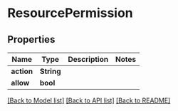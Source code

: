 # ResourcePermission

## Properties

Name | Type | Description | Notes
------------ | ------------- | ------------- | -------------
**action** | **String** |  | 
**allow** | **bool** |  | 

[[Back to Model list]](./README.md#documentation-for-models) [[Back to API list]](./README.md#documentation-for-api-endpoints) [[Back to README]](./README.md)



